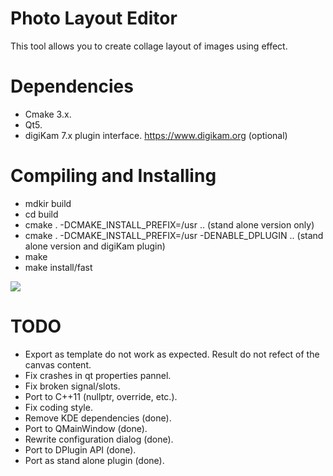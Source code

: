 # Photo Layout Editor

This tool allows you to create collage layout of images using effect.

# Dependencies

- Cmake 3.x.
- Qt5.
- digiKam 7.x plugin interface. <https://www.digikam.org> (optional)

# Compiling and Installing

- mdkir build
- cd build
- cmake . -DCMAKE_INSTALL_PREFIX=/usr ..                            (stand alone version only)
- cmake . -DCMAKE_INSTALL_PREFIX=/usr -DENABLE_DPLUGIN ..           (stand alone version and digiKam plugin)
- make
- make install/fast

![](https://i.imgur.com/79xs2Ef.png)

# TODO

- Export as template do not work as expected. Result do not refect of the canvas content.
- Fix crashes in qt properties pannel.
- Fix broken signal/slots.
- Port to C++11 (nullptr, override, etc.).
- Fix coding style.
- Remove KDE dependencies (done).
- Port to QMainWindow (done).
- Rewrite configuration dialog (done).
- Port to DPlugin API (done).
- Port as stand alone plugin (done).